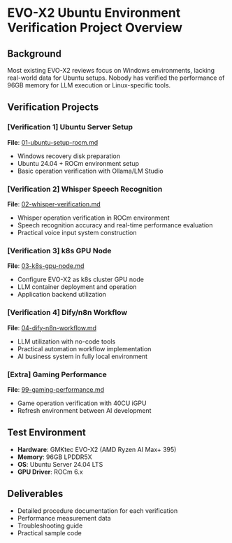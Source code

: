# EVO-X2 Ubuntu Environment Verification Project Overview

## Background
Most existing EVO-X2 reviews focus on Windows environments, lacking real-world data for Ubuntu setups.
Nobody has verified the performance of 96GB memory for LLM execution or Linux-specific tools.

## Verification Projects

### [Verification 1] Ubuntu Server Setup
**File**: [01-ubuntu-setup-rocm.md](./01-ubuntu-setup-rocm.md)
- Windows recovery disk preparation
- Ubuntu 24.04 + ROCm environment setup
- Basic operation verification with Ollama/LM Studio

### [Verification 2] Whisper Speech Recognition
**File**: [02-whisper-verification.md](./02-whisper-verification.md)
- Whisper operation verification in ROCm environment
- Speech recognition accuracy and real-time performance evaluation
- Practical voice input system construction

### [Verification 3] k8s GPU Node
**File**: [03-k8s-gpu-node.md](./03-k8s-gpu-node.md)
- Configure EVO-X2 as k8s cluster GPU node
- LLM container deployment and operation
- Application backend utilization

### [Verification 4] Dify/n8n Workflow
**File**: [04-dify-n8n-workflow.md](./04-dify-n8n-workflow.md)
- LLM utilization with no-code tools
- Practical automation workflow implementation
- AI business system in fully local environment

### [Extra] Gaming Performance
**File**: [99-gaming-performance.md](./99-gaming-performance.md)
- Game operation verification with 40CU iGPU
- Refresh environment between AI development

## Test Environment
- **Hardware**: GMKtec EVO-X2 (AMD Ryzen AI Max+ 395)
- **Memory**: 96GB LPDDR5X
- **OS**: Ubuntu Server 24.04 LTS
- **GPU Driver**: ROCm 6.x

## Deliverables
- Detailed procedure documentation for each verification
- Performance measurement data
- Troubleshooting guide
- Practical sample code